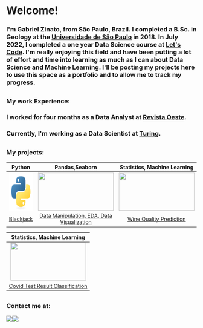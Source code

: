 # Welcome!

### I'm Gabriel Zinato, from São Paulo, Brazil. I completed a B.Sc. in Geology at the [Universidade de São Paulo](https://igc.usp.br/en/) in 2018. In July 2022, I completed a one year Data Science course at [Let's Code](https://letscode.com.br/). I'm really enjoying this field and have been putting a lot of effort and time into learning as much as I can about Data Science and Machine Learning. I'll be posting my projects here to use this space as a portfolio and to allow me to track my progress. 

##

### My work Experience:

### I worked for four months as a Data Analyst at [Revista Oeste](https://revistaoeste.com/).
### Currently, I'm working as a Data Scientist at [Turing](https://turing.com).
    
  ##
  
  ### My projects:
  
|Python | Pandas,Seaborn | Statistics, Machine Learning |  
|:--:|:--:|:--:|
| <a href="https://github.com/GabrielZinatoSP/Python-projects-and-exercises"><img align="center" height="100" width="80" src="https://raw.githubusercontent.com/devicons/devicon/master/icons/python/python-original.svg"></a>   | <a href="https://github.com/GabrielZinatoSP/Pandas"><img align="center" height="100" width="200" src="https://upload.wikimedia.org/wikipedia/commons/thumb/e/ed/Pandas_logo.svg/2560px-Pandas_logo.svg.png"></a>   | <a href="https://github.com/GabrielZinatoSP/WineQualityLetsCode"><img align="center" height="100" width="200" src="https://images.unsplash.com/photo-1568213816046-0ee1c42bd559?ixlib=rb-1.2.1&ixid=MnwxMjA3fDB8MHxwaG90by1wYWdlfHx8fGVufDB8fHx8&auto=format&fit=crop&w=1172&q=80"></a>   |
| [Blackjack](https://github.com/GabrielZinatoSP/Python-projects-and-exercises) |[Data Manipulation, EDA, Data Visualization](https://github.com/GabrielZinatoSP/Pandas) | [Wine Quality Prediction](https://github.com/GabrielZinatoSP/WineQualityLetsCode)|

| Statistics, Machine Learning | 
|:--:|
| <a href="https://github.com/GabrielZinatoSP/-ML-Covid_LetsCode"><img align="center" height="100" width="200" src="https://media.istockphoto.com/photos/covid19-text-a-hands-of-doctor-nurse-scientist-writes-with-a-pen-and-picture-id1219541022?k=20&m=1219541022&s=612x612&w=0&h=U7y3enD7v7r4-HKTNNKpC7q9hmfRosIkWIgSTmpYbeI="></a>   |
| [Covid Test Result Classification](https://github.com/GabrielZinatoSP/-ML-Covid_LetsCode) |


  ##
 
  ### Contact me at:  
    
<div> 
 
  <a href="https://linkedin.com/in/gabriel-zinato-1a581926" target="_blank"><img src="https://img.shields.io/badge/-LinkedIn-%230077B5?style=for-the-badge&logo=linkedin&logoColor=white" target="_blank"></a><a href = "mailto:gabriel.zinato1989@gmail.com"><img src="https://img.shields.io/badge/-Gmail-%23333?style=for-the-badge&logo=gmail&logoColor=white" target="_blank"></a>
 
 
</div>
